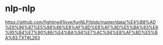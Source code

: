 # nlp-nlp
https://github.com/fighting41love/funNLP/blob/master/data/%E4%B8%AD%E6%96%87%E5%88%86%E8%AF%8D%E8%AF%8D%E5%BA%93%E6%95%B4%E7%90%86/%E4%BA%94%E7%AC%94%E8%AF%8D%E5%BA%93.TXT#L263
